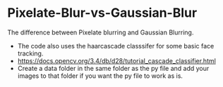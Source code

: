# Pixelate-Blur-vs-Gaussian-Blur

The difference between Pixelate blurring and Gaussian Blurring.

- The code also uses the haarcascade classsifer for some basic face tracking.
- https://docs.opencv.org/3.4/db/d28/tutorial_cascade_classifier.html
- Create a data folder in the same folder as the py file and add your images to that folder if you want the py file to work as is.

